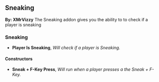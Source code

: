 ## Sneaking
**By: XMrVizzy**
The Sneaking addon gives you the ability to to check if a player is sneaking
<br>

### Sneaking
* **Player Is Sneaking**, *Will check if a player is Sneaking.*

#### Constructors
* **Sneak + F-Key Press**, *Will run when a player presses a the Sneak + F-Key.*
